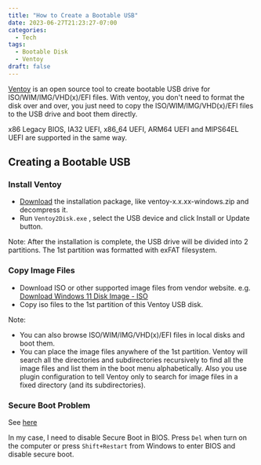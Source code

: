 ```yaml
---
title: "How to Create a Bootable USB"
date: 2023-06-27T21:23:27-07:00
categories:
  - Tech
tags:
  - Bootable Disk
  - Ventoy
draft: false
---
```


[Ventoy](https://www.ventoy.net/en/index.html) is an open source tool to create bootable USB drive for ISO/WIM/IMG/VHD(x)/EFI files.
With ventoy, you don't need to format the disk over and over, you just need to copy the ISO/WIM/IMG/VHD(x)/EFI files to the USB drive and boot them directly.



x86 Legacy BIOS, IA32 UEFI, x86_64 UEFI, ARM64 UEFI and MIPS64EL UEFI are supported in the same way.

## Creating a Bootable USB
### Install Ventoy
* [Download](https://www.ventoy.net/en/download.html) the installation package, like ventoy-x.x.xx-windows.zip and decompress it.
* Run `Ventoy2Disk.exe` , select the USB device and click Install or Update button.

Note:
After the installation is complete, the USB drive will be divided into 2 partitions.
The 1st partition was formatted with exFAT filesystem.

### Copy Image Files
* Download ISO or other supported image files from vendor website. 
e.g. [Download Windows 11 Disk Image - ISO](https://www.microsoft.com/en-gb/software-download/windows11)
* Copy iso files to the 1st partition of this Ventoy USB disk. 

Note:
* You can also browse ISO/WIM/IMG/VHD(x)/EFI files in local disks and boot them.
* You can place the image files anywhere of the 1st partition. 
Ventoy will search all the directories and subdirectories recursively to find all the image files and list them in the boot menu alphabetically. Also you use plugin configuration to tell Ventoy only to search for image files in a fixed directory (and its subdirectories).

### Secure Boot Problem
See [here](https://www.ventoy.net/en/doc_secure.html)

In my case, I need to disable Secure Boot in BIOS. 
Press `Del` when turn on the computer or press `Shift+Restart` from Windows to enter BIOS and disable secure boot.